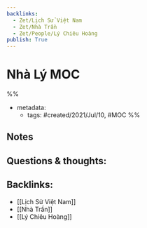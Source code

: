 ```yaml
---
backlinks:
  - Zet/Lịch Sử Việt Nam
  - Zet/Nhà Trần
  - Zet/People/Lý Chiêu Hoàng
publish: True
---
```

# Nhà Lý MOC

%% 
- metadata:
	- tags: #created/2021/Jul/10, #MOC 
%%


## Notes

## Questions & thoughts:


## Backlinks:
- [[Lịch Sử Việt Nam]]
- [[Nhà Trần]]
- [[Lý Chiêu Hoàng]]
